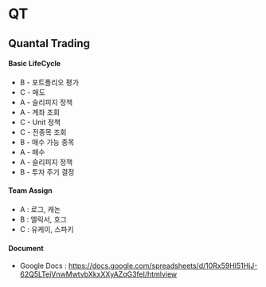 # QT
## Quantal Trading

#### Basic LifeCycle
* B - 포트폴리오 평가 			
* C - 매도
* A - 슬리피지 정책
* A - 계좌 조회
* C - Unit 정책
* C - 전종목 조회
* B - 매수 가능 종목
* A - 매수
* A - 슬리피지 정책
* B - 투자 주기 결정

#### Team Assign
* A : 로그, 캐논
* B : 엘릭서, 호그
* C : 유케이, 스파키

####  Document
* Google Docs :  <https://docs.google.com/spreadsheets/d/10Rx59Hl51HjJ-62Q5LTejVnwMwtvbXkxXXyAZqG3feI/htmlview>

